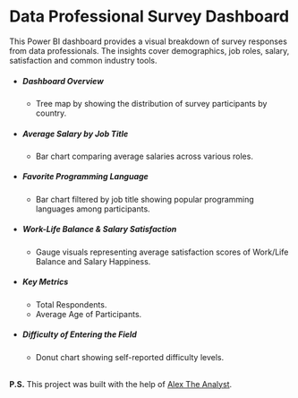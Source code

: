 # Data Professional Survey Dashboard
This Power BI dashboard provides a visual breakdown of survey responses from data professionals. The insights cover demographics, job roles, salary, satisfaction and common industry tools.

+ ##### Dashboard Overview
  * Tree map by showing the distribution of survey participants by country.

+ ##### Average Salary by Job Title
  * Bar chart comparing average salaries across various roles.

+ ##### Favorite Programming Language
  * Bar chart filtered by job title showing popular programming languages among participants.

+ ##### Work-Life Balance & Salary Satisfaction
  * Gauge visuals representing average satisfaction scores of Work/Life Balance and Salary Happiness.

+ ##### Key Metrics
  * Total Respondents.
  * Average Age of Participants.

+ ##### Difficulty of Entering the Field
  * Donut chart showing self-reported difficulty levels.<br><br>

**P.S.** This project was built with the help of [Alex The Analyst](https://www.youtube.com/@AlexTheAnalyst).
